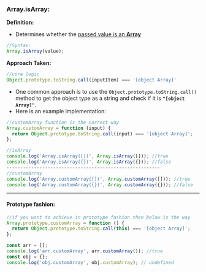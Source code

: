 ### Array.isArray:

**Definition:** 
- Determines whether the <ins>passed value is an **Array**</ins>

```js
//Syntax:
Array.isArray(value);
```

<strong>Approach Taken:</strong>

```js
//core logic
Object.prototype.toString.call(inputItem) === '[object Array]'
```

- One common approach is to use the `Object.prototype.toString.call()` method to get the object type as a string and check if it is **`"[object Array]"`**. 
- Here is an example implementation:

```javascript
//customArray function is the correct way
Array.customArray = function (input) {
  return Object.prototype.toString.call(input) === '[object Array]';
};

//isArray
console.log('Array.isArray([])', Array.isArray([])); //true
console.log('Array.isArray({})', Array.isArray({})); //false
--------------------------------------------------------
//customArray
console.log('Array.customArray([])', Array.customArray([])); //true
console.log('Array.customArray({})', Array.customArray({})); //false
```

----

#### Prototype fashion:

```js
//if you want to achieve in prototype fashion then below is the way
Array.prototype.customArray = function () {
  return Object.prototype.toString.call(this) === '[object Array]';
};

const arr = [];
console.log('arr.customArray', arr.customArray()); //true
const obj = {};
console.log('obj.customArray', obj.customArray); // undefined
```
